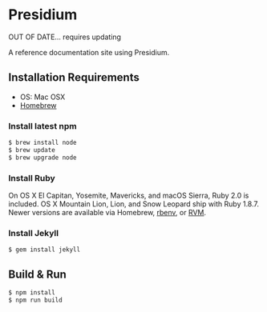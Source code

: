 # Presidium

OUT OF DATE... requires updating

A reference documentation site using Presidium.

## Installation Requirements

- OS: Mac OSX
- [Homebrew](http://brew.sh/)
 
### Install latest npm

```sh
$ brew install node
$ brew update
$ brew upgrade node
```
 
### Install Ruby

On OS X El Capitan, Yosemite, Mavericks, and macOS Sierra, Ruby 2.0 is included. OS X Mountain Lion, Lion, and Snow Leopard ship with Ruby 1.8.7. Newer versions are available via Homebrew, [rbenv](https://github.com/rbenv/rbenv#readme), or [RVM](http://rvm.io/).

### Install Jekyll

```
$ gem install jekyll
```

## Build & Run

```sh
$ npm install
$ npm run build
```
